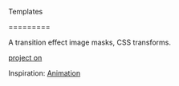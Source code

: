 Templates

=========

A transition effect image masks, CSS transforms.

[project on ](https:///)



Inspiration: [ Animation](https://dribbble.com/shots/2724381-Offsite-Homepage-Animation)


